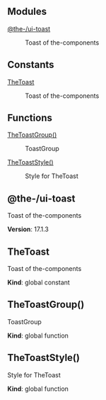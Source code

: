 <!--- Code generated by @the-/script-doc. DO NOT EDIT. -->

## Modules

<dl>
<dt><a href="#module_@the-/ui-toast">@the-/ui-toast</a></dt>
<dd><p>Toast of the-components</p>
</dd>
</dl>

## Constants

<dl>
<dt><a href="#TheToast">TheToast</a></dt>
<dd><p>Toast of the-components</p>
</dd>
</dl>

## Functions

<dl>
<dt><a href="#TheToastGroup">TheToastGroup()</a></dt>
<dd><p>ToastGroup</p>
</dd>
<dt><a href="#TheToastStyle">TheToastStyle()</a></dt>
<dd><p>Style for TheToast</p>
</dd>
</dl>

<a name="module_@the-/ui-toast"></a>

## @the-/ui-toast
Toast of the-components

**Version**: 17.1.3  
<a name="TheToast"></a>

## TheToast
Toast of the-components

**Kind**: global constant  
<a name="TheToastGroup"></a>

## TheToastGroup()
ToastGroup

**Kind**: global function  
<a name="TheToastStyle"></a>

## TheToastStyle()
Style for TheToast

**Kind**: global function  
